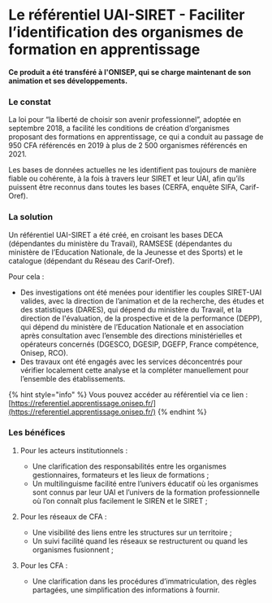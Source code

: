 # Le référentiel UAI-SIRET - Faciliter l’identification des organismes de formation en apprentissage

**Ce produit a été transféré à l'ONISEP, qui se charge maintenant de son animation et ses développements.**

### Le constat&#x20;

La loi pour “la liberté de choisir son avenir professionnel”, adoptée en septembre 2018, a facilité les conditions de création d’organismes proposant des formations en apprentissage, ce qui a conduit au passage de 950 CFA référencés en 2019 à plus de 2 500 organismes référencés en 2021.

Les bases de données actuelles ne les identifient pas toujours de manière fiable ou cohérente, à la fois à travers leur SIRET et leur UAI, afin qu’ils puissent être reconnus dans toutes les bases (CERFA, enquête SIFA, Carif-Oref).&#x20;

### La solution&#x20;

Un référentiel UAI-SIRET a été créé, en croisant les bases DECA (dépendantes du ministère du Travail), RAMSESE (dépendantes du ministère de l’Education Nationale, de la Jeunesse et des Sports) et le catalogue (dépendant du Réseau des Carif-Oref).

Pour cela :&#x20;

* Des investigations ont été menées pour identifier les couples SIRET-UAI valides, avec la direction de l’animation et de la recherche, des études et des statistiques (DARES), qui dépend du ministère du Travail, et la direction de l'évaluation, de la prospective et de la performance (DEPP), qui dépend du ministère de l’Education Nationale et en association après consultation avec l’ensemble des directions ministérielles et opérateurs concernés (DGESCO, DGESIP, DGEFP, France compétence, Onisep, RCO).&#x20;
* Des travaux ont été engagés avec les services déconcentrés pour vérifier localement cette analyse et la compléter manuellement pour l’ensemble des établissements.

{% hint style="info" %}
Vous pouvez accéder au référentiel via ce lien : [https://referentiel.apprentissage.onisep.fr/](https://referentiel.apprentissage.onisep.fr/)
{% endhint %}

### Les bénéfices &#x20;

1.  Pour les acteurs institutionnels :&#x20;

    * Une clarification des responsabilités entre les organismes gestionnaires, formateurs et les lieux de formations ;&#x20;
    * Un multilinguisme facilité entre l’univers éducatif où les organismes sont connus par leur UAI et l’univers de la formation professionnelle où l’on connaît plus facilement le SIREN et le SIRET ;


2.  Pour les réseaux de CFA :&#x20;

    * Une visibilité des liens entre les structures sur un territoire ;&#x20;
    * Un suivi facilité quand les réseaux se restructurent ou quand les organismes fusionnent ;&#x20;


3. Pour les CFA :&#x20;
   * Une clarification dans les procédures d’immatriculation, des règles partagées, une simplification des informations à fournir.
